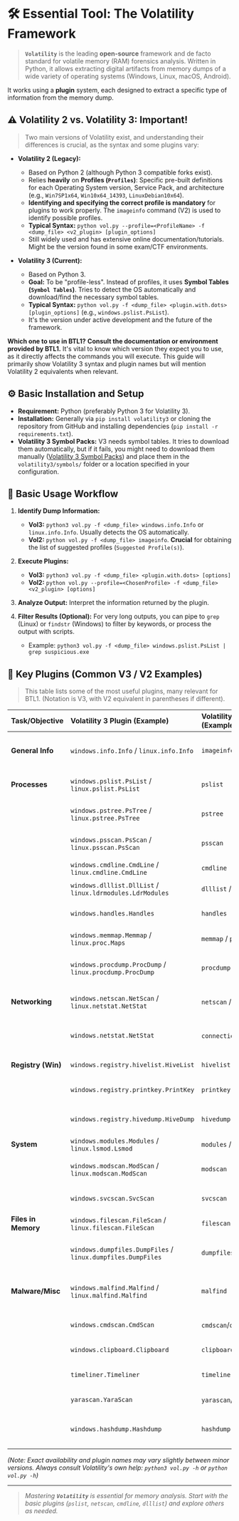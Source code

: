 # 🛠️ Essential Tool: The Volatility Framework

> **`Volatility`** is the leading **open-source** framework and de facto standard for volatile memory (RAM) forensics analysis. Written in Python, it allows extracting digital artifacts from memory dumps of a wide variety of operating systems (Windows, Linux, macOS, Android).

It works using a **plugin** system, each designed to extract a specific type of information from the memory dump.

## ⚠️ Volatility 2 vs. Volatility 3: Important!

> Two main versions of Volatility exist, and understanding their differences is crucial, as the syntax and some plugins vary:

* **Volatility 2 (Legacy):**
    * Based on Python 2 (although Python 3 compatible forks exist).
    * Relies **heavily** on **Profiles (`Profiles`)**: Specific pre-built definitions for each Operating System version, Service Pack, and architecture (e.g., `Win7SP1x64`, `Win10x64_14393`, `LinuxDebian10x64`).
    * **Identifying and specifying the correct profile is mandatory** for plugins to work properly. The `imageinfo` command (V2) is used to identify possible profiles.
    * **Typical Syntax:** `python vol.py --profile=<ProfileName> -f <dump_file> <v2_plugin> [plugin_options]`
    * Still widely used and has extensive online documentation/tutorials. Might be the version found in some exam/CTF environments.

* **Volatility 3 (Current):**
    * Based on Python 3.
    * **Goal:** To be "profile-less". Instead of profiles, it uses **Symbol Tables (`Symbol Tables`)**. Tries to detect the OS automatically and download/find the necessary symbol tables.
    * **Typical Syntax:** `python vol.py -f <dump_file> <plugin.with.dots> [plugin_options]` (e.g., `windows.pslist.PsList`).
    * It's the version under active development and the future of the framework.

**Which one to use in BTL1?** **Consult the documentation or environment provided by BTL1.** It's vital to know which version they expect you to use, as it directly affects the commands you will execute. This guide will primarily show Volatility 3 syntax and plugin names but will mention Volatility 2 equivalents when relevant.

## ⚙️ Basic Installation and Setup

* **Requirement:** Python (preferably Python 3 for Volatility 3).
* **Installation:** Generally via `pip install volatility3` or cloning the repository from GitHub and installing dependencies (`pip install -r requirements.txt`).
* **Volatility 3 Symbol Packs:** V3 needs symbol tables. It tries to download them automatically, but if it fails, you might need to download them manually ([Volatility 3 Symbol Packs](https://github.com/volatilityfoundation/symbol-packs)) and place them in the `volatility3/symbols/` folder or a location specified in your configuration.

## 🔄 Basic Usage Workflow

1.  **Identify Dump Information:**
    * **Vol3:** `python3 vol.py -f <dump_file> windows.info.Info` or `linux.info.Info`. Usually detects the OS automatically.
    * **Vol2:** `python vol.py -f <dump_file> imageinfo`. **Crucial** for obtaining the list of suggested profiles (`Suggested Profile(s)`).

2.  **Execute Plugins:**
    * **Vol3:** `python3 vol.py -f <dump_file> <plugin.with.dots> [options]`
    * **Vol2:** `python vol.py --profile=<ChosenProfile> -f <dump_file> <v2_plugin> [options]`

3.  **Analyze Output:** Interpret the information returned by the plugin.

4.  **Filter Results (Optional):** For very long outputs, you can pipe to `grep` (Linux) or `findstr` (Windows) to filter by keywords, or process the output with scripts.
    * Example: `python3 vol.py -f <dump_file> windows.pslist.PsList | grep suspicious.exe`

## 🔌 Key Plugins (Common V3 / V2 Examples)

> This table lists some of the most useful plugins, many relevant for BTL1. (Notation is V3, with V2 equivalent in parentheses if different).

| Task/Objective           | Volatility 3 Plugin (Example)               | Volatility 2 Plugin (Example) | Notes                                                         |
| :----------------------- | :------------------------------------------ | :---------------------------- | :------------------------------------------------------------ |
| **General Info** | `windows.info.Info` / `linux.info.Info`       | `imageinfo`                   | Identifies OS, version, arch. Crucial for V2 (get Profile).   |
| **Processes** | `windows.pslist.PsList` / `linux.pslist.PsList` | `pslist`                      | Lists active processes (similar `tasklist`/`ps`).             |
|                          | `windows.pstree.PsTree` / `linux.pstree.PsTree` | `pstree`                      | Shows processes in a tree (parent-child relationships).       |
|                          | `windows.psscan.PsScan` / `linux.psscan.PsScan` | `psscan`                      | Scans for process structures (finds hidden/terminated).       |
|                          | `windows.cmdline.CmdLine` / `linux.cmdline.CmdLine` | `cmdline`                     | Shows command-line arguments.                                 |
|                          | `windows.dlllist.DllList` / `linux.ldrmodules.LdrModules` | `dlllist` / `ldrmodules`      | Lists DLLs/libraries loaded by process.                       |
|                          | `windows.handles.Handles`                   | `handles`                     | Lists open handles by process (files, reg keys, etc.).        |
|                          | `windows.memmap.Memmap` / `linux.proc.Maps` | `memmap` / `proc_maps`        | Shows the memory map of a process.                            |
|                          | `windows.procdump.ProcDump` / `linux.procdump.ProcDump` | `procdump`                    | Dumps the **executable** memory of a process to a file.     |
| **Networking** | `windows.netscan.NetScan` / `linux.netstat.NetStat` | `netscan` / `netstat`         | Shows connections (TCP/UDP) and listening ports.              |
|                          | `windows.netstat.NetStat`                   | `connections`/`connscan`      | (V3 Win) Alt to NetScan. (V2) `connscan` finds closed TCP.  |
| **Registry (Win)** | `windows.registry.hivelist.HiveList`      | `hivelist`                    | Lists registry hives loaded in memory.                        |
|                          | `windows.registry.printkey.PrintKey`      | `printkey`                    | Shows value(s) of a specific registry key in memory.          |
|                          | `windows.registry.hivedump.HiveDump`      | `hivedump`                    | Dumps a complete hive from memory to a file.                  |
| **System** | `windows.modules.Modules` / `linux.lsmod.Lsmod` | `modules` / `lsmod`           | Lists loaded kernel modules/drivers.                          |
|                          | `windows.modscan.ModScan` / `linux.modscan.ModScan` | `modscan`                     | Scans for module structures (finds hidden).                   |
|                          | `windows.svcscan.SvcScan`                   | `svcscan`                     | Scans registered services (Windows).                          |
| **Files in Memory** | `windows.filescan.FileScan` / `linux.filescan.FileScan` | `filescan`                    | Scans for file objects in memory.                             |
|                          | `windows.dumpfiles.DumpFiles` / `linux.dumpfiles.DumpFiles` | `dumpfiles`                   | Dumps cached/mapped files from memory to disk.                |
| **Malware/Misc** | `windows.malfind.Malfind` / `linux.malfind.Malfind` | `malfind`                     | Searches for injected/suspicious code in process memory.      |
|                          | `windows.cmdscan.CmdScan`                   | `cmdscan`/`consoles`          | Searches for commands in consoles (`cmd.exe`).                |
|                          | `windows.clipboard.Clipboard`               | `clipboard`                   | Extracts clipboard content.                                   |
|                          | `timeliner.Timeliner`                       | `timeliner`                   | Creates a timeline with events from various plugins.          |
|                          | `yarascan.YaraScan`                         | `yarascan`/`linux_yarascan`   | Scans memory with YARA rules.                                 |
|                          | `windows.hashdump.Hashdump`                 | `hashdump`                    | Dumps LM/NTLM hashes from memory (Windows).                   |

*(Note: Exact availability and plugin names may vary slightly between minor versions. Always consult Volatility's own help: `python3 vol.py -h` or `python vol.py -h`)*

---

> _Mastering **`Volatility`** is essential for memory analysis. Start with the basic plugins (`pslist`, `netscan`, `cmdline`, `dlllist`) and explore others as needed._